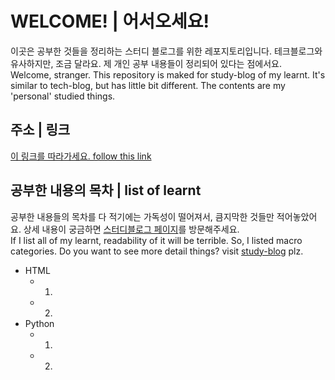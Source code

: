 # WELCOME! | 어서오세요!
이곳은 공부한 것들을 정리하는 스터디 블로그를 위한 레포지토리입니다. 테크블로그와 유사하지만, 조금 달라요. 제 개인 공부 내용들이 정리되어 있다는 점에서요.  
Welcome, stranger. This repository is maked for study-blog of my learnt. It's similar to tech-blog, but has little bit different. The contents are my 'personal' studied things.  

## 주소 | 링크
[이 링크를 따라가세요. follow this link]()

## 공부한 내용의 목차 | list of learnt
공부한 내용들의 목차를 다 적기에는 가독성이 떨어져서, 큼지막한 것들만 적어놓았어요. 상세 내용이 궁금하면 [스터디블로그 페이지]()를 방문해주세요.  
If I list all of my learnt, readability of it will be terrible. So, I listed macro categories. Do you want to see more detail things? visit [study-blog]() plz.

- HTML
  - 1.
  - 2.
- Python
  - 1.
  - 2.
